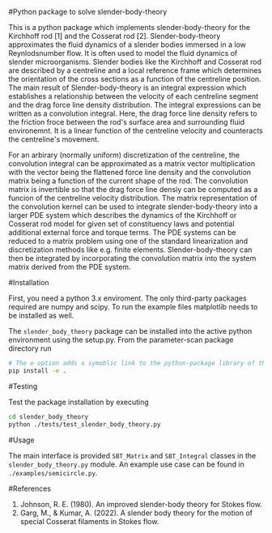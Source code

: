 #Python package to solve slender-body-theory 

This is a python package which implements slender-body-theory for the Kirchhoff rod [1] and the Cosserat rod [2]. Slender-body-theory approximates the fluid dynamics of a slender bodies immersed in a low Reynlodsnumber flow. It is often used to model the fluid dynamics of slender microorganisms. Slender bodies like the Kirchhoff and Cosserat rod are described by a centreline and a local reference frame which determines the orientation of the cross sections as a function of the centreline position. The main result of Slender-body-theory is an integral expression which establishes a relationship between the velocity of each centreline segment and the drag force line density distribution. The integral expressions can be written as a convolution integral. Here, the drag force line density refers to the friction froce between the rod's surface area and surrounding fluid environemnt. It is a linear function of the centreline velocity and counteracts the centreline's movement.           

For an arbirary (normally uniform) discretization of the centreline, the convolution integral can be approximated as a matrix vector multiplication with the vector being the flattened force line density and the convolution matrix being a function of the current shape of the rod. The convolution matrix is invertible so that the drag force line densiy can be computed as a funcion of the centreline velocity distribution. The matrix representation of the convolution kernel can be used to integrate slender-body-theory into a larger PDE system which describes the dynamics of the Kirchhoff or Cosserat rod model for given set of constituency laws and potential additional external force and torque terms. The PDE systems can be reduced to a matrix problem using one of the standard linearization and discretization methods like e.g. finite elements. Slender-body-theory can then be integrated by incorporating the convolution matrix into the system matrix derived from the PDE system.        
   
#Installation

First, you need a python 3.x enviroment. The only third-party packages required are numpy and scipy. To run the example files matplotlib needs to be installed as well. 

The `slender_body_theory` package can be installed into the active python environment using the setup.py. From the parameter-scan package directory run

```bash
# The e option adds a symoblic link to the python-package library of the active python environment 
pip install -e . 
```

#Testing

Test the package installation by executing 

```bash
cd slender_body_theory
python ./tests/test_slender_body_theory.py 
```

#Usage

The main interface is provided `SBT_Matrix` and `SBT_Integral` classes in the `slender_body_theory.py` module. An example use case can be found in `./examples/semicircle.py`. 


#References

1.  Johnson, R. E. (1980). An improved slender-body theory for Stokes flow.
2. Garg, M., & Kumar, A. (2022). A slender body theory for the motion of special Cosserat filaments in Stokes flow. 



